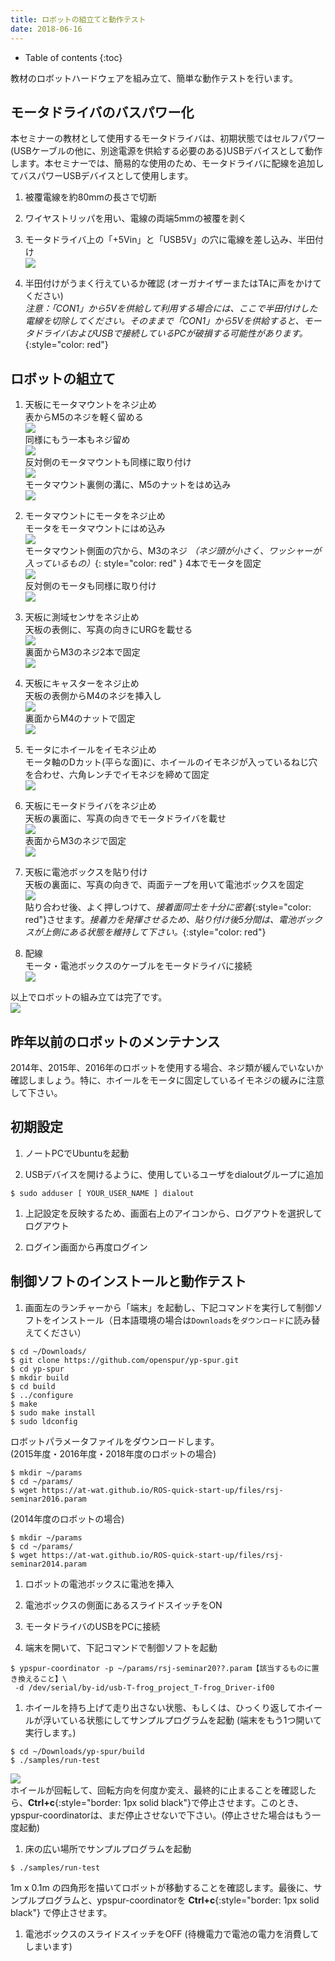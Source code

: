```yaml
---
title: ロボットの組立てと動作テスト
date: 2018-06-16
---
```


- Table of contents
{:toc}

教材のロボットハードウェアを組み立て、簡単な動作テストを行います。

## モータドライバのバスパワー化

本セミナーの教材として使用するモータドライバは、初期状態ではセルフパワー(USBケーブルの他に、別途電源を供給する必要のある)USBデバイスとして動作します。本セミナーでは、簡易的な使用のため、モータドライバに配線を追加してバスパワーUSBデバイスとして使用します。

1. 被覆電線を約80mmの長さで切断

1. ワイヤストリッパを用い、電線の両端5mmの被覆を剥く

1. モータドライバ上の「+5Vin」と「USB5V」の穴に電線を差し込み、半田付け  
  ![](images/bus-power.jpg)

1. 半田付けがうまく行えているか確認 (オーガナイザーまたはTAに声をかけてください)  
  _注意：「CON1」から5Vを供給して利用する場合には、ここで半田付けした電線を切除してください。そのままで「CON1」から5Vを供給すると、モータドライバおよびUSBで接続しているPCが破損する可能性があります。_{:style="color: red"}

## ロボットの組立て

1.  天板にモータマウントをネジ止め  
  表からM5のネジを軽く留める  
  ![](images/assembly_mount1.jpg)  
  同様にもう一本もネジ留め  
  ![](images/assembly_mount2.jpg)  
  反対側のモータマウントも同様に取り付け  
  ![](images/assembly_mount3.jpg)  
  モータマウント裏側の溝に、M5のナットをはめ込み  
  ![](images/assembly_mount4.jpg)

1.  モータマウントにモータをネジ止め  
  モータをモータマウントにはめ込み  
  ![](images/assembly_motor1.jpg)  
  モータマウント側面の穴から、M3のネジ _（ネジ頭が小さく、ワッシャーが入っているもの）_{: style="color: red" } 4本でモータを固定  
  ![](images/assembly_motor2.jpg)  
  反対側のモータも同様に取り付け  
  ![](images/assembly_motor3.jpg)

1.  天板に測域センサをネジ止め  
  天板の表側に、写真の向きにURGを載せる  
  ![](images/assembly_urg1.jpg)  
  裏面からM3のネジ2本で固定  
  ![](images/assembly_urg2.jpg)

1.  天板にキャスターをネジ止め  
  天板の表側からM4のネジを挿入し  
  ![](images/assembly_caster1.jpg)  
  裏面からM4のナットで固定  
  ![](images/assembly_caster2.jpg)

1.  モータにホイールをイモネジ止め  
  モータ軸のDカット(平らな面)に、ホイールのイモネジが入っているねじ穴を合わせ、六角レンチでイモネジを締めて固定  
  ![](images/assembly_wheel.jpg)

1.  天板にモータドライバをネジ止め  
  天板の裏面に、写真の向きでモータドライバを載せ  
  ![](images/assembly_driver1.jpg)  
  表面からM3のネジで固定  
  ![](images/assembly_driver2.jpg)

1.  天板に電池ボックスを貼り付け  
  天板の裏面に、写真の向きで、両面テープを用いて電池ボックスを固定  
  ![](images/assembly_battery.jpg)  
  貼り合わせ後、よく押しつけて、_接着面同士を十分に密着_{:style="color: red"}させます。_接着力を発揮させるため、貼り付け後5分間は、電池ボックスが上側にある状態を維持して下さい。_{:style="color: red"}

1.  配線  
  モータ・電池ボックスのケーブルをモータドライバに接続  
  ![](images/assembly_cable.jpg)  

以上でロボットの組み立ては完了です。  
![](images/robot.jpg)

## 昨年以前のロボットのメンテナンス

2014年、2015年、2016年のロボットを使用する場合、ネジ類が緩んでいないか確認しましょう。特に、ホイールをモータに固定しているイモネジの緩みに注意して下さい。

## 初期設定

1.  ノートPCでUbuntuを起動

1.  USBデバイスを開けるように、使用しているユーザをdialoutグループに追加
```shell
$ sudo adduser [ YOUR_USER_NAME ] dialout
```

1.  上記設定を反映するため、画面右上のアイコンから、ログアウトを選択してログアウト

1.  ログイン画面から再度ログイン

## 制御ソフトのインストールと動作テスト

1.  画面左のランチャーから「端末」を起動し、下記コマンドを実行して制御ソフトをインストール（日本語環境の場合は`Downloads`を`ダウンロード`に読み替えてください）
```shell
$ cd ~/Downloads/
$ git clone https://github.com/openspur/yp-spur.git
$ cd yp-spur
$ mkdir build
$ cd build
$ ../configure
$ make
$ sudo make install
$ sudo ldconfig
```  
  ロボットパラメータファイルをダウンロードします。  
  (2015年度・2016年度・2018年度のロボットの場合)
```shell
$ mkdir ~/params
$ cd ~/params/
$ wget https://at-wat.github.io/ROS-quick-start-up/files/rsj-seminar2016.param
```  
  (2014年度のロボットの場合)
```shell  
$ mkdir ~/params
$ cd ~/params/
$ wget https://at-wat.github.io/ROS-quick-start-up/files/rsj-seminar2014.param
```
1.  ロボットの電池ボックスに電池を挿入

1.  電池ボックスの側面にあるスライドスイッチをON

1.  モータドライバのUSBをPCに接続

1.  端末を開いて、下記コマンドで制御ソフトを起動
```shell
$ ypspur-coordinator -p ~/params/rsj-seminar20??.param【該当するものに置き換えること】\
 -d /dev/serial/by-id/usb-T-frog_project_T-frog_Driver-if00
```

1.  ホイールを持ち上げて走り出さない状態、もしくは、ひっくり返してホイールが浮いている状態にしてサンプルプログラムを起動 (端末をもう1つ開いて実行します。)
```shell
$ cd ~/Downloads/yp-spur/build
$ ./samples/run-test
```  
  ![](pic/run-test.png)  
  ホイールが回転して、回転方向を何度か変え、最終的に止まることを確認したら、__Ctrl+c__{:style="border: 1px solid black"}で停止させます。このとき、ypspur-coordinatorは、まだ停止させないで下さい。(停止させた場合はもう一度起動)

1.  床の広い場所でサンプルプログラムを起動
```shell
$ ./samples/run-test
```  
  1m x 0.1m の四角形を描いてロボットが移動することを確認します。最後に、サンプルプログラムと、ypspur-coordinatorを  __Ctrl+c__{:style="border: 1px solid black"}  で停止させます。

1.  電池ボックスのスライドスイッチをOFF (待機電力で電池の電力を消費してしまいます)
